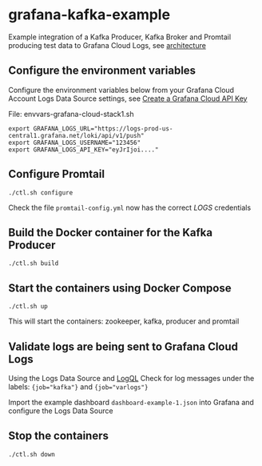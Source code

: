 # grafana-kafka-example
Example integration of a Kafka Producer, Kafka Broker and Promtail producing test data to Grafana Cloud Logs, see [architecture](https://github.com/grafana/grafana-kafka-example/blob/main/architecture1.png)

## Configure the environment variables 

Configure the environment variables below from your Grafana Cloud Account Logs Data Source settings, see [Create a Grafana Cloud API Key](https://grafana.com/docs/grafana-cloud/reference/create-api-key/)

File: envvars-grafana-cloud-stack1.sh

```
export GRAFANA_LOGS_URL="https://logs-prod-us-central1.grafana.net/loki/api/v1/push"
export GRAFANA_LOGS_USERNAME="123456"
export GRAFANA_LOGS_API_KEY="eyJrIjoi...."
```
## Configure Promtail
```
./ctl.sh configure
```
Check the file ```promtail-config.yml``` now has the correct _LOGS_ credentials
## Build the Docker container for the Kafka Producer
```
./ctl.sh build
```
## Start the containers using Docker Compose
```
./ctl.sh up
```
This will start the containers: zookeeper, kafka, producer and promtail
## Validate logs are being sent to Grafana Cloud Logs

Using the Logs Data Source and [LogQL](https://grafana.com/docs/loki/latest/logql/) Check for log messages under the labels: ```{job="kafka"}``` and ```{job="varlogs"}```

Import the example dashboard ```dashboard-example-1.json``` into Grafana and configure the Logs Data Source

## Stop the containers
```
./ctl.sh down
```

